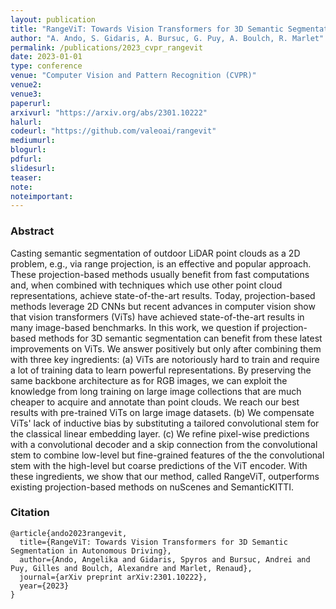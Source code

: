 ```yaml
---
layout: publication
title: "RangeViT: Towards Vision Transformers for 3D Semantic Segmentation in Autonomous Driving"
author: "A. Ando, S. Gidaris, A. Bursuc, G. Puy, A. Boulch, R. Marlet"
permalink: /publications/2023_cvpr_rangevit
date: 2023-01-01
type: conference
venue: "Computer Vision and Pattern Recognition (CVPR)"
venue2: 
venue3:
paperurl: 
arxivurl: "https://arxiv.org/abs/2301.10222"
halurl: 
codeurl: "https://github.com/valeoai/rangevit"
mediumurl: 
blogurl: 
pdfurl: 
slidesurl: 
teaser:
note:
noteimportant: 
---
```


### Abstract

Casting semantic segmentation of outdoor LiDAR point clouds as a 2D problem, e.g., via range projection, is an effective and popular approach. These projection-based methods usually benefit from fast computations and, when combined with techniques which use other point cloud representations, achieve state-of-the-art results. Today, projection-based methods leverage 2D CNNs but recent advances in computer vision show that vision transformers (ViTs) have achieved state-of-the-art results in many image-based benchmarks. In this work, we question if projection-based methods for 3D semantic segmentation can benefit from these latest improvements on ViTs. We answer positively but only after combining them with three key ingredients: (a) ViTs are notoriously hard to train and require a lot of training data to learn powerful representations. By preserving the same backbone architecture as for RGB images, we can exploit the knowledge from long training on large image collections that are much cheaper to acquire and annotate than point clouds. We reach our best results with pre-trained ViTs on large image datasets. (b) We compensate ViTs' lack of inductive bias by substituting a tailored convolutional stem for the classical linear embedding layer. (c) We refine pixel-wise predictions with a convolutional decoder and a skip connection from the convolutional stem to combine low-level but fine-grained features of the the convolutional stem with the high-level but coarse predictions of the ViT encoder. With these ingredients, we show that our method, called RangeViT, outperforms existing projection-based methods on nuScenes and SemanticKITTI. 


### Citation


```
@article{ando2023rangevit,
  title={RangeViT: Towards Vision Transformers for 3D Semantic Segmentation in Autonomous Driving},
  author={Ando, Angelika and Gidaris, Spyros and Bursuc, Andrei and Puy, Gilles and Boulch, Alexandre and Marlet, Renaud},
  journal={arXiv preprint arXiv:2301.10222},
  year={2023}
}
```